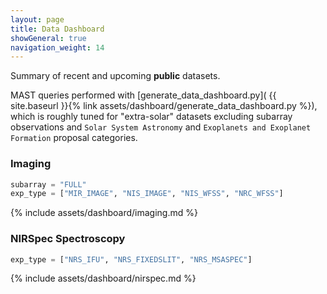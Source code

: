 ```yaml
---
layout: page
title: Data Dashboard
showGeneral: true
navigation_weight: 14
---
```


Summary of recent and upcoming **public** datasets.

MAST queries performed with [generate_data_dashboard.py]( {{ site.baseurl }}{% link assets/dashboard/generate_data_dashboard.py %}), which is roughly tuned for "extra-solar" datasets excluding subarray observations and ``Solar System Astronomy`` and ``Exoplanets and Exoplanet Formation`` proposal categories. 

### Imaging

```python
subarray = "FULL"
exp_type = ["MIR_IMAGE", "NIS_IMAGE", "NIS_WFSS", "NRC_WFSS"]
```

{% include assets/dashboard/imaging.md %}

### NIRSpec Spectroscopy

```python
exp_type = ["NRS_IFU", "NRS_FIXEDSLIT", "NRS_MSASPEC"]
````

{% include assets/dashboard/nirspec.md %}
